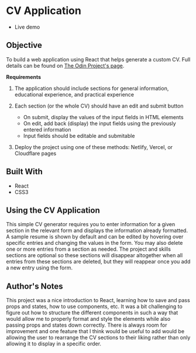 # CV Application

* Live demo

## Objective

To build a web application using React that helps generate a custom CV. Full details can be found on [The Odin Project's page](https://www.theodinproject.com/lessons/node-path-react-new-cv-application).

**Requirements**

1. The application should include sections for general information, educational experience, and practical experience

2. Each section (or the whole CV) should have an edit and submit button
    * On submit, display the values of the input fields in HTML elements
    * On edit, add back (display) the input fields using the previously entered information
    * Input fields should be editable and submitable

3. Deploy the project using one of these methods: Netlify, Vercel, or Cloudflare pages

## Built With

- React
- CSS3

## Using the CV Application

This simple CV generator requires you to enter information for a given section in the relevant form and displays the information already formatted. A sample resume is shown by default and can be edited by hovering over specific entries and changing the values in the form. You may also delete one or more entries from a section as needed. The project and skills sections are optional so these sections will disappear altogether when all entries from these sections are deleted, but they will reappear once you add a new entry using the form.

## Author's Notes

This project was a nice introduction to React, learning how to save and pass props and states, how to use components, etc. It was a bit challenging to figure out how to structure the different components in such a way that would allow me to properly format and style the elements while also passing props and states down correctly. There is always room for improvement and one feature that I think would be useful to add would be allowing the user to rearrange the CV sections to their liking rather than only allowing it to display in a specific order.